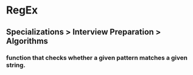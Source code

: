 # RegEx

## Specializations > Interview Preparation > Algorithms

### function that checks whether a given pattern matches a given string.

